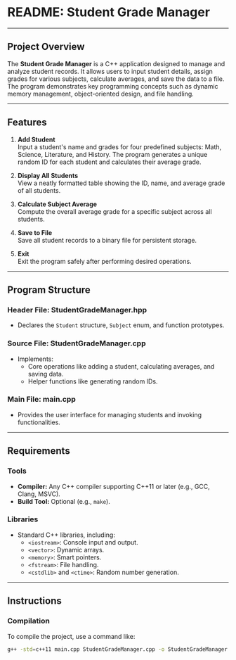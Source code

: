 # README: Student Grade Manager

---

## Project Overview

The **Student Grade Manager** is a C++ application designed to manage and analyze student records. It allows users to input student details, assign grades for various subjects, calculate averages, and save the data to a file. The program demonstrates key programming concepts such as dynamic memory management, object-oriented design, and file handling.

---

## Features

1. **Add Student**  
   Input a student's name and grades for four predefined subjects: Math, Science, Literature, and History. The program generates a unique random ID for each student and calculates their average grade.

2. **Display All Students**  
   View a neatly formatted table showing the ID, name, and average grade of all students.

3. **Calculate Subject Average**  
   Compute the overall average grade for a specific subject across all students.

4. **Save to File**  
   Save all student records to a binary file for persistent storage.

5. **Exit**  
   Exit the program safely after performing desired operations.

---

## Program Structure

### Header File: **StudentGradeManager.hpp**
- Declares the `Student` structure, `Subject` enum, and function prototypes.

### Source File: **StudentGradeManager.cpp**
- Implements:
  - Core operations like adding a student, calculating averages, and saving data.
  - Helper functions like generating random IDs.

### Main File: **main.cpp**
- Provides the user interface for managing students and invoking functionalities.

---

## Requirements

### Tools
- **Compiler:** Any C++ compiler supporting C++11 or later (e.g., GCC, Clang, MSVC).  
- **Build Tool:** Optional (e.g., `make`).

### Libraries
- Standard C++ libraries, including:
  - `<iostream>`: Console input and output.
  - `<vector>`: Dynamic arrays.
  - `<memory>`: Smart pointers.
  - `<fstream>`: File handling.
  - `<cstdlib>` and `<ctime>`: Random number generation.

---

## Instructions

### Compilation
To compile the project, use a command like:
```bash
g++ -std=c++11 main.cpp StudentGradeManager.cpp -o StudentGradeManager
